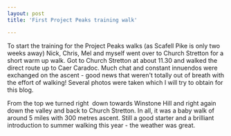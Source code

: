 ```yaml
---
layout: post
title: 'First Project Peaks training walk'

---
```

To start the training for the Project Peaks walks (as Scafell Pike is only two
weeks away) Nick, Chris, Mel and myself went over to Church Stretton for a short
warm up walk. Got to Church Stretton at about 11.30 and walked the direct route
up to Caer Caradoc. Much chat and constant innuendos were exchanged on the
ascent - good news that weren't totally out of breath with the effort of
walking! Several photos were taken which I will try to obtain for this blog.

From the top we turned right  down towards Winstone Hill and right again down
the valley and back to Church Stretton. In all, it was a baby walk of around 5
miles with 300 metres ascent. Still a good starter and a brilliant introduction
to summer walking this year - the weather was great.
